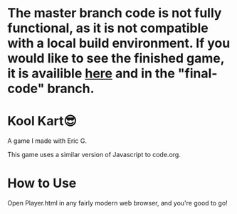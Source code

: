 # The master branch code is not fully functional, as it is not compatible with a local build environment. If you would like to see the finished game, it is availible [here](https://studio.code.org/projects/gamelab/X4KqP7uUm_gvA_T_BzYNRcw9vA89fWx9Q437OKqG9Xs) and in the "final-code" branch.

# Kool Kart😎

A game I made with Eric G.

This game uses a similar version of Javascript to code.org.


# How to Use
Open Player.html in any fairly modern web browser, and you're good to go!
